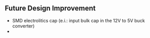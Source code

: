 ## Future Design Improvement
- SMD electrolitics cap (e.i.: input bulk cap in the 12V to 5V buck converter)
- 